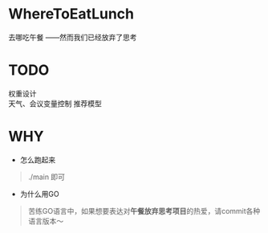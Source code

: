 # WhereToEatLunch
去哪吃午餐 ——然而我们已经放弃了思考

# TODO  
权重设计  
天气、会议变量控制 
推荐模型  

# WHY  
+ 怎么跑起来  

> ./main 即可 

+ 为什么用GO  

> 苦练GO语言中，如果想要表达对**午餐放弃思考项目**的热爱，请commit各种语言版本～
